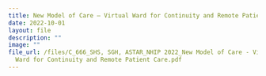 ```yaml
---
title: New Model of Care – Virtual Ward for Continuity and Remote Patient Care
date: 2022-10-01
layout: file
description: ""
image: ""
file_url: /files/C_666_SHS, SGH, ASTAR_NHIP 2022_New Model of Care - Virtual
  Ward for Continuity and Remote Patient Care.pdf
---
```

